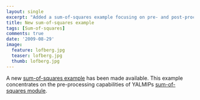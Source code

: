 ```yaml
---
layout: single
excerpt: "Added a sum-of-squares example focusing on pre- and post-processing capabilities."
title: New sum-of-squares example
tags: [Sum-of-squares]
comments: true
date: '2009-08-29'
image:
  feature: lofberg.jpg
  teaser: lofberg.jpg
  thumb: lofberg.jpg
---
```


A new [sum-of-squares example](/yalmip/examples/moresos) has been made available. This example concentrates on the pre-processing capabilities of YALMIPs [sum-of-squares module](/yalmip/tutorials/sumofsquaresprogramming).
